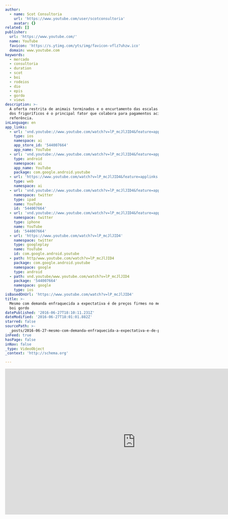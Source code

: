 ```yaml
---
author:
  - name: Scot Consultoria
    url: 'https://www.youtube.com/user/scotconsultoria'
    avatar: {}
related: []
publisher:
  url: 'https://www.youtube.com/'
  name: YouTube
  favicon: 'https://s.ytimg.com/yts/img/favicon-vflz7uhzw.ico'
  domain: www.youtube.com
keywords:
  - mercado
  - consultoria
  - duration
  - scot
  - boi
  - rodeios
  - dio
  - epis
  - gordo
  - views
description: >-
  A oferta restrita de animais terminados e o encurtamento das escalas de abate
  dos frigoríficos é o principal fator que colabora para pagamentos acima da
  referência.
inLanguage: en
app_links:
  - url: 'vnd.youtube://www.youtube.com/watch?v=lP_mcJlJID4&feature=applinks'
    type: ios
    namespace: ai
    app_store_id: '544007664'
    app_name: YouTube
  - url: 'vnd.youtube://www.youtube.com/watch?v=lP_mcJlJID4&feature=applinks'
    type: android
    namespace: ai
    app_name: YouTube
    package: com.google.android.youtube
  - url: 'https://www.youtube.com/watch?v=lP_mcJlJID4&feature=applinks'
    type: web
    namespace: ai
  - url: 'vnd.youtube://www.youtube.com/watch?v=lP_mcJlJID4&feature=applinks'
    namespace: twitter
    type: ipad
    name: YouTube
    id: '544007664'
  - url: 'vnd.youtube://www.youtube.com/watch?v=lP_mcJlJID4&feature=applinks'
    namespace: twitter
    type: iphone
    name: YouTube
    id: '544007664'
  - url: 'https://www.youtube.com/watch?v=lP_mcJlJID4'
    namespace: twitter
    type: googleplay
    name: YouTube
    id: com.google.android.youtube
  - path: http/www.youtube.com/watch?v=lP_mcJlJID4
    package: com.google.android.youtube
    namespace: google
    type: android
  - path: vnd.youtube/www.youtube.com/watch?v=lP_mcJlJID4
    package: '544007664'
    namespace: google
    type: ios
isBasedOnUrl: 'https://www.youtube.com/watch?v=lP_mcJlJID4'
title: >-
  Mesmo com demanda enfraquecida a expectativa é de preços firmes no mercado do
  boi gordo
datePublished: '2016-06-27T18:10:11.231Z'
dateModified: '2016-06-27T18:01:01.882Z'
starred: false
sourcePath: >-
  _posts/2016-06-27-mesmo-com-demanda-enfraquecida-a-expectativa-e-de-precos-fir.md
inFeed: true
hasPage: false
inNav: false
_type: VideoObject
_context: 'http://schema.org'

---
```

<iframe src="https://cdn.embedly.com/widgets/media.html?src=https%3A%2F%2Fwww.youtube.com%2Fembed%2FlP_mcJlJID4%3Ffeature%3Doembed&amp;url=http%3A%2F%2Fwww.youtube.com%2Fwatch%3Fv%3DlP_mcJlJID4&amp;image=https%3A%2F%2Fi.ytimg.com%2Fvi%2FlP_mcJlJID4%2Fhqdefault.jpg&amp;key=b7d04c9b404c499eba89ee7072e1c4f7&amp;type=text%2Fhtml&amp;schema=youtube" width="854" height="480" scrolling="no" frameborder="0" allowfullscreen="" style=""></iframe>